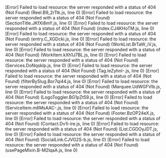 [Error] Failed to load resource: the server responded with a status of 404 (Not Found) (Reel.B9_2rTtk.js, line 0)
[Error] Failed to load resource: the server responded with a status of 404 (Not Found) (SectionTitle.JKfXi8mY.js, line 0)
[Error] Failed to load resource: the server responded with a status of 404 (Not Found) (index.CJ4KHoTM.js, line 0)
[Error] Failed to load resource: the server responded with a status of 404 (Not Found) (entry.C_XGDcki.js, line 0)
[Error] Failed to load resource: the server responded with a status of 404 (Not Found) (WorkList.BrTaW_iV.js, line 0)
[Error] Failed to load resource: the server responded with a status of 404 (Not Found) (WorkItem.kXh1J7BL.js, line 0)
[Error] Failed to load resource: the server responded with a status of 404 (Not Found) (Services.DoNqskIp.js, line 0)
[Error] Failed to load resource: the server responded with a status of 404 (Not Found) (Tag.IeZyhnI-.js, line 0)
[Error] Failed to load resource: the server responded with a status of 404 (Not Found) (filterBySlug.Bor7qi44.js, line 0)
[Error] Failed to load resource: the server responded with a status of 404 (Not Found) (Marquee.UdWGFVIb.js, line 0)
[Error] Failed to load resource: the server responded with a status of 404 (Not Found) (LogoToggler.BG1pZt59.js, line 0)
[Error] Failed to load resource: the server responded with a status of 404 (Not Found) (ServiceItem.m6MsAAC-.js, line 0)
[Error] Failed to load resource: the server responded with a status of 404 (Not Found) (Footer.BzOP24eX.js, line 0)
[Error] Failed to load resource: the server responded with a status of 404 (Not Found) (Contact.Dv1i-ire.js, line 0)
[Error] Failed to load resource: the server responded with a status of 404 (Not Found) (List.CGDOyJDT.js, line 0)
[Error] Failed to load resource: the server responded with a status of 404 (Not Found) (SocialLink.CJVG2S-b.js, line 0)
[Error] Failed to load resource: the server responded with a status of 404 (Not Found) (usePageMixin.B-M2lqaA.js, line 0)